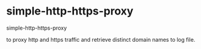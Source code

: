 # simple-http-https-proxy
simple-http-https-proxy

to proxy http and https traffic and retrieve distinct  domain names to log file.
